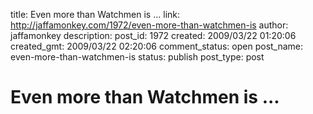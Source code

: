 title: Even more than Watchmen is ...
link: http://jaffamonkey.com/1972/even-more-than-watchmen-is
author: jaffamonkey
description: 
post_id: 1972
created: 2009/03/22 01:20:06
created_gmt: 2009/03/22 02:20:06
comment_status: open
post_name: even-more-than-watchmen-is
status: publish
post_type: post

# Even more than Watchmen is ...

